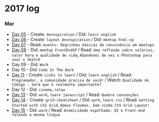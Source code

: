 # 2017 log

### Mar
- [Day 05](https://github.com/kvnol/dailylog/blob/master/2017/log/05-03-2017.md) - Create: `devnspiration` / Did: `learn english`
- [Day 06](https://github.com/kvnol/dailylog/blob/master/2017/log/06-03-2017.md) - Create: `layout devnspiration` / Did: `meetup html-sp`
- [Day 07](https://github.com/kvnol/dailylog/blob/master/2017/log/07-03-2017.md) - Read: `events: Regrinhas básicas de convivência em meetups`
- [Day 08](https://github.com/kvnol/dailylog/blob/master/2017/log/08-03-2017.md) - Did: `meetup FrontEndSP` / Read: `Uma reflexão sobre salários, valor hora e qualidade de vida`, `Abandonei de vez o Photoshop para usar o Sketch`
- Day 09 - Did: `Work`
- Day 10 - Did: `Code In The Dark`
- [Day 11](https://github.com/kvnol/dailylog/blob/master/2017/log/11-03-2017.md) - Create: `Links to learn` / Did: `learn english` / Read: `Programador, a comunidade precisa de você!` / Watch: `Qualidade de Código - Será que é realmente importante?`
- Day 12 - Did: `cinema`, `relax`
- [Day 13](https://github.com/kvnol/dailylog/blob/master/2017/log/13-03-2017.md) - Did: `work`, `learn javascript` / Read: `Quebre convenções`
- [Day 14](https://github.com/kvnol/dailylog/blob/master/2017/log/14-03-2017.md) - Create: `grid-cheatsheet` / Did: `work`, `learn css` / Read: `Getting Started with CSS Grid`, `Adeus Flexbox, bem vindo CSS Grid Layout!`
- [Day 15](https://github.com/kvnol/dailylog/blob/master/2017/log/14-03-2017.md) - Did: `work` / Read: `Atomicidade espelhada: UI e Front-end falando a mesma língua`

